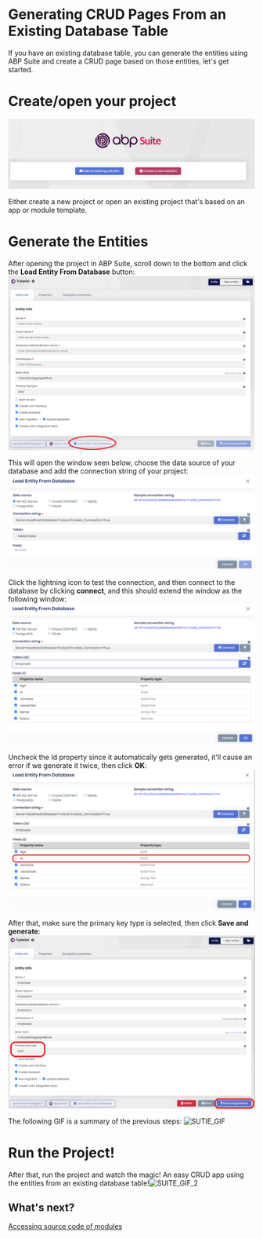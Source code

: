 # Generating CRUD Pages From an Existing Database Table

If you have an existing database table, you can generate the entities using ABP Suite and create a CRUD page based on those entities, let's get started.

# Create/open your project

![abpsuite](../images/abpsuite.png)

Either create a new project or open an existing project that's based on an app or module template.

# Generate the Entities

After opening the project in ABP Suite, scroll down to the bottom and click the **Load Entity From Database** button:![abpsuite2](../images/abpsuite2.png)


This will open the window seen below, choose the data source of your database and add the connection string of your project:![abpsuite3](../images/abpsuite3.png)


Click the lightning icon to test the connection, and then connect to the database by clicking **connect**, and this should extend the window as the following window:![abpsuite4](../images/abpsuite4.png)


Uncheck the Id property since it automatically gets generated, it'll cause an error if we generate it twice, then click **OK**:![abpsuite5](../images/abpsuite5.png)


After that, make sure the primary key type is selected, then click **Save and generate**:![abpsuite6](../images/abpsuite6.png)


The following GIF is a summary of the previous steps: ![SUTIE_GIF](../images/SUTIE_GIF.gif)

# Run the Project!

After that, run the project and watch the magic! An easy CRUD app using the entities from an existing database table!![SUITE_GIF_2](../images/SUITE_GIF_2.gif)


## What's next?

[Accessing source code of modules](source-code.md)
